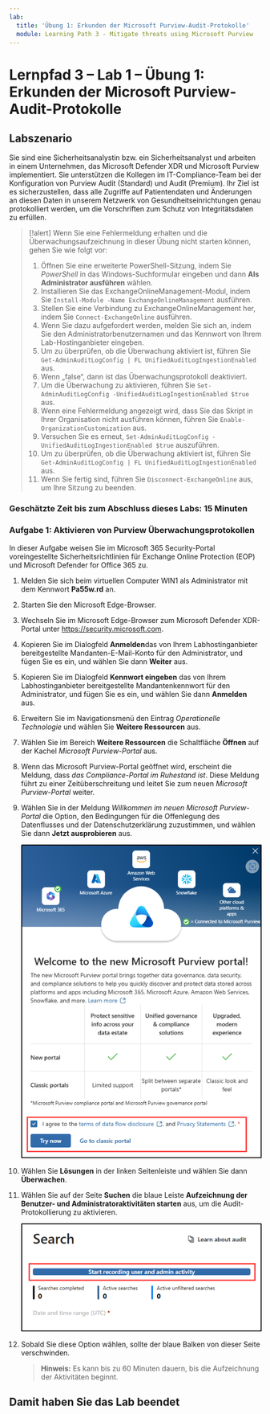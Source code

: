 ```yaml
---
lab:
  title: 'Übung 1: Erkunden der Microsoft Purview-Audit-Protokolle'
  module: Learning Path 3 - Mitigate threats using Microsoft Purview
---
```


# Lernpfad 3 – Lab 1 – Übung 1: Erkunden der Microsoft Purview-Audit-Protokolle

## Labszenario

Sie sind eine Sicherheitsanalystin bzw. ein Sicherheitsanalyst und arbeiten in einem Unternehmen, das Microsoft Defender XDR und Microsoft Purview implementiert. Sie unterstützen die Kollegen im IT-Compliance-Team bei der Konfiguration von Purview Audit (Standard) und Audit (Premium). Ihr Ziel ist es sicherzustellen, dass alle Zugriffe auf Patientendaten und Änderungen an diesen Daten in unserem Netzwerk von Gesundheitseinrichtungen genau protokolliert werden, um die Vorschriften zum Schutz von Integritätsdaten zu erfüllen.

>[!alert] Wenn Sie eine Fehlermeldung erhalten und die Überwachungsaufzeichnung in dieser Übung nicht starten können, gehen Sie wie folgt vor:
>
>1. Öffnen Sie eine erweiterte PowerShell-Sitzung, indem Sie *PowerShell* in das Windows-Suchformular eingeben und dann **Als Administrator ausführen** wählen.
>1. Installieren Sie das ExchangeOnlineManagement-Modul, indem Sie `Install-Module -Name ExchangeOnlineManagement` ausführen.
>1. Stellen Sie eine Verbindung zu ExchangeOnlineManagement her, indem Sie `Connect-ExchangeOnline` ausführen.
>1. Wenn Sie dazu aufgefordert werden, melden Sie sich an, indem Sie den Administratorbenutzernamen und das Kennwort von Ihrem Lab-Hostinganbieter eingeben.
>1. Um zu überprüfen, ob die Überwachung aktiviert ist, führen Sie `Get-AdminAuditLogConfig | FL UnifiedAuditLogIngestionEnabled` aus.
>1. Wenn „false“, dann ist das Überwachungsprotokoll deaktiviert.
>1. Um die Überwachung zu aktivieren, führen Sie `Set-AdminAuditLogConfig -UnifiedAuditLogIngestionEnabled $true` aus.
>1. Wenn eine Fehlermeldung angezeigt wird, dass Sie das Skript in Ihrer Organisation nicht ausführen können, führen Sie `Enable-OrganizationCustomization` aus.
>1. Versuchen Sie es erneut, `Set-AdminAuditLogConfig -UnifiedAuditLogIngestionEnabled $true` auszuführen.
>1. Um zu überprüfen, ob die Überwachung aktiviert ist, führen Sie `Get-AdminAuditLogConfig | FL UnifiedAuditLogIngestionEnabled` aus.
>1. Wenn Sie fertig sind, führen Sie `Disconnect-ExchangeOnline` aus, um Ihre Sitzung zu beenden.

### Geschätzte Zeit bis zum Abschluss dieses Labs: 15 Minuten

### Aufgabe 1: Aktivieren von Purview Überwachungsprotokollen

In dieser Aufgabe weisen Sie im Microsoft 365 Security-Portal voreingestellte Sicherheitsrichtlinien für Exchange Online Protection (EOP) und Microsoft Defender for Office 365 zu.

1. Melden Sie sich beim virtuellen Computer WIN1 als Administrator mit dem Kennwort **Pa55w.rd** an.  

1. Starten Sie den Microsoft Edge-Browser.

1. Wechseln Sie im Microsoft Edge-Browser zum Microsoft Defender XDR-Portal unter <https://security.microsoft.com>.

1. Kopieren Sie im Dialogfeld **Anmelden**das von Ihrem Labhostinganbieter bereitgestellte Mandanten-E-Mail-Konto für den Administrator, und fügen Sie es ein, und wählen Sie dann **Weiter** aus.

1. Kopieren Sie im Dialogfeld **Kennwort eingeben** das von Ihrem Labhostinganbieter bereitgestellte Mandantenkennwort für den Administrator, und fügen Sie es ein, und wählen Sie dann **Anmelden** aus.

1. Erweitern Sie im Navigationsmenü den Eintrag *Operationelle Technologie* und wählen Sie **Weitere Ressourcen** aus.

1. Wählen Sie im Bereich **Weitere Ressourcen** die Schaltfläche **Öffnen** auf der Kachel *Microsoft Purview-Portal* aus.

1. Wenn das Microsoft Purview-Portal geöffnet wird, erscheint die Meldung, dass *das Compliance-Portal im Ruhestand ist*. Diese Meldung führt zu einer Zeitüberschreitung und leitet Sie zum neuen *Microsoft Purview-Portal* weiter.

1. Wählen Sie in der Meldung *Willkommen im neuen Microsoft Purview-Portal* die Option, den Bedingungen für die Offenlegung des Datenflusses und der Datenschutzerklärung zuzustimmen, und wählen Sie dann **Jetzt ausprobieren** aus.

    ![Screenshot des Bildschirms „Willkommen im neuen Microsoft Purview-Portal“.](../Media/welcome-purview-portal.png)

1. Wählen Sie **Lösungen** in der linken Seitenleiste und wählen Sie dann **Überwachen**.

1. Wählen Sie auf der Seite **Suchen** die blaue Leiste **Aufzeichnung der Benutzer- und Administratoraktivitäten starten** aus, um die Audit-Protokollierung zu aktivieren.

    ![Der Screenshot zeigt die Schaltfläche „Aufzeichnung von Benutzenden- und Admin-Aktivitäten starten".](../Media/enable-audit-button.png)

1. Sobald Sie diese Option wählen, sollte der blaue Balken von dieser Seite verschwinden.

    >**Hinweis:** Es kann bis zu 60 Minuten dauern, bis die Aufzeichnung der Aktivitäten beginnt.

## Damit haben Sie das Lab beendet
